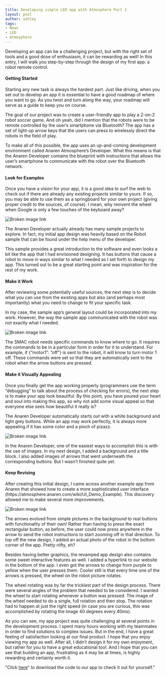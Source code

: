 ```yaml
---
title: Developing simple LED app with Atmosphere Part 2
layout: post
author: ashley
tags:
- News
- LED
- Atmosphere
---
```


<p>Developing an app can be a challenging project, but with the right set of tools and a good dose of enthusiasm, it can be rewarding as well! In this entry, I will walk you step-by-step through the design of my first app: a robot remote control.</p>

<h4>Getting Started</h4>

<p>Starting any new task is always the hardest part.  Just like driving, when you set out to develop an app it is essential to have a good roadmap of where you want to go.  As you twist and turn along the way, your roadmap will serve as a guide to keep you on course.</p>

<p>The goal of our project was to create a user-friendly app to play a 2-on-2 robot soccer game.  And oh yeah, did I mention that the robots were to be remote controlled by the user’s smartphone via Bluetooth?  The app has a set of light-up arrow keys that the users can press to wirelessly direct the robots in the field of play.</p>

<p>To make all of this possible, the app uses an up-and-coming development environment called Anaren Atmosphere’s Developer.  What this means is that the Anaren Developer contains the blueprint with instructions that allows the user’s smartphone to communicate with the robot over the Bluetooth network.</p>

<h4>Look for Examples</h4>

<p>Once you have a vision for your app, it is a good idea to surf the web to check out if there are already any existing projects similar to yours.  If so, you may be able to use them as a springboard for your own project (giving proper credit to the sources, of course).  I mean, why reinvent the wheel when Google is only a few touches of the keyboard away?</p>

![Broken image link](/assets/look_for_examples.PNG)

<p>The Anaren Developer actually already has many sample projects to explore.  In fact, my initial app design was heavily based on the Robot sample that can be found under the help menu of the developer.</p>

<p>This sample provides a great introduction to the software and even looks a bit like the app that I had envisioned designing.  It has buttons that cause a robot to move in ways similar to what I needed as I set forth to design my app.  This turned out to be a great starting point and was inspiration for the rest of my work.</p>

<h4>Make it Work</h4>

<p>After reviewing some potentially useful sources, the next step is to decide what you can use from the existing apps but also (and perhaps most importantly) what you need to change to fit your specific task.</p>

<p>In my case, the sample app’s general layout could be incorporated into my work.  However, the way the sample app communicated with the robot was not exactly what I needed.</p>

![Broken image link](/assets/make_it_work.PNG)

<p>The SMAC robot needs specific commands to know where to go.  It requires the commands to be in a particular form in order for it to understand. For example, if {“motor1”: “off”} is sent to the robot, it will know to turn motor 1 off.  These commands were set so that they are automatically sent to the robot when the arrow buttons are pressed.</p>

<h4>Make it Visually Appealing</h4>
<p>Once you finally get the app working properly (programmers use the term “debugging” to talk about the process of checking for errors), the next step is to make your app look beautiful.  By this point, you have poured your heart and soul into making this app, so why not add some visual appeal so that everyone else sees how beautiful it really is?</p>

<p>The Anaren Developer automatically starts out with a white background and light grey buttons.  While an app may work perfectly, it is always more appealing if it has some color and a pinch of pizazz.</p>

![Broken image link](/assets/make_it_visually_appealing.PNG)

<p>In the Anaren Developer, one of the easiest ways to accomplish this is with the use of images.  In my next design, I added a background and a title block.  I also added images of arrows that went underneath the corresponding buttons.  But I wasn’t finished quite yet.</p>

<h4>Keep Revising</h4>

<p>After creating this initial design, I came across another example app from Anaren that showed how to create a more sophisticated user interface (https://atmosphere.anaren.com/wiki/UI_Demo_Example).  This discovery allowed me to make several more improvements.</p>

![Broken image link](/assets/keep_revising.PNG)

<p>The arrows evolved from simple pictures in the background to real buttons with functionality of their own!  Rather than having to press the exact rectangular button, as before, the user could now press anywhere in the arrow to send the robot instructions to start zooming off in that direction.  To top off the new design, I added an actual photo of the robot in the bottom corner of the app.  Pretty nifty, eh?</p>

<p>Besides having better graphics, the revamped app design also contains some sweet interactive features as well.  I added a hyperlink to our website in the bottom of the app.  I even got the arrows to change from purple to yellow when the user presses them.  Cooler still is that every time one of the arrows is pressed, the wheel on the robot picture rotates.</p>

<p>The wheel rotating was by far the trickiest part of the design process.  There were several angles of the problem that needed to be considered.  I wanted the wheel to start rotating whenever a button was pressed. The image of the wheel needed to do a single, full rotation and then stop.  The rotation had to happen at just the right speed (in case you are curious, this was accomplished by rotating the image 40 degrees every 40ms).</p>

<p>As you can see, my app project was quite challenging at several points in the development process.  I spent many hours working with my teammates in order to find solutions to complex issues.  But in the end, I have a great feeling of satisfaction looking at our final product.  I hope that you enjoy viewing my app as well.  After all, I didn’t design it for my own enjoyment, but rather for you to have a great educational tool.  And I hope that you can see that building an app, frustrating as it may be at times, is highly rewarding and certainly worth it.</p>

<p>"Click <a href="/assets/Robot_Remote.atmo">here</a>" to download the code to our app to check it out for yourself."</p>